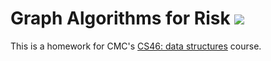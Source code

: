 # Graph Algorithms for Risk ![](https://api.travis-ci.com/mikeizbicki/risk.svg?branch=master)

This is a homework for CMC's [CS46: data structures](https://github.com/tadizov/cmc-csci046) course.
